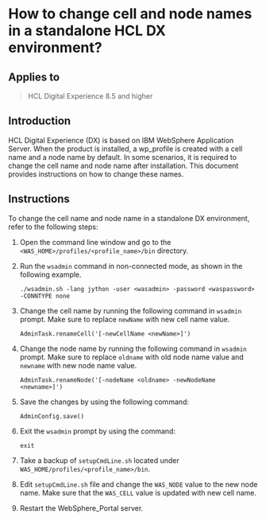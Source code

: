 # How to change cell and node names in a standalone HCL DX environment?  

## Applies to  

> HCL Digital Experience 8.5 and higher  

## Introduction  

HCL Digital Experience (DX) is based on IBM WebSphere Application Server. When the product is installed, a wp_profile is created with a cell name and a node name by default. In some scenarios, it is required to change the cell name and node name after installation. This document provides instructions on how to change these names.  

## Instructions  

To change the cell name and node name in a standalone DX environment, refer to the following steps:  

1. Open the command line window and go to the `<WAS_HOME>/profiles/<profile_name>/bin` directory.  

2) Run the `wsadmin` command in non-connected mode, as shown in the following example. 

   `./wsadmin.sh -lang jython -user <wasadmin> -password <waspassword> -CONNTYPE none`  

3) Change the cell name by running the following command in `wsadmin` prompt. Make sure to replace `newName` with new cell name value.  

   `AdminTask.renameCell('[-newCellName <newName>]')`  

4. Change the node name by running the following command in `wsadmin` prompt. Make sure to replace `oldname` with old node name value and `newname` with new node name value.  

   `AdminTask.renameNode('[-nodeName <oldname> -newNodeName <newname>]')`  

5. Save the changes by using the following command:  

   `AdminConfig.save()`  

6. Exit the `wsadmin` prompt by using the command:  

   `exit`  

7) Take a backup of `setupCmdLine.sh` located under `WAS_HOME/profiles/<profile_name>/bin`.  

8. Edit `setupCmdLine.sh` file and change the `WAS_NODE` value to the new node name. Make sure that the `WAS_CELL` value is updated with new cell name.  

9. Restart the WebSphere_Portal server.
